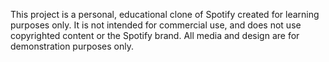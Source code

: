 This project is a personal, educational clone of Spotify created for learning purposes only. It is not intended for commercial use, and does not use copyrighted content or the Spotify brand. All media and design are for demonstration purposes only.